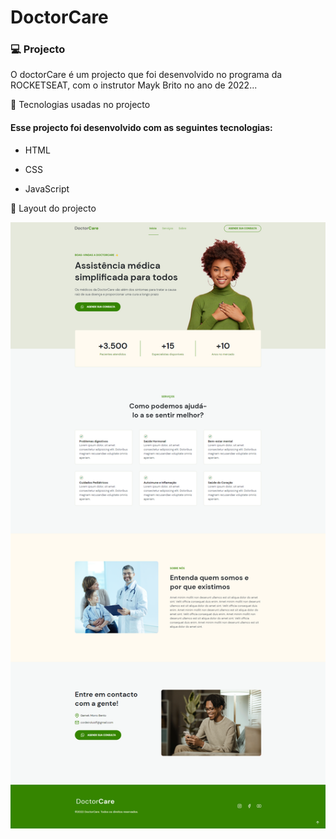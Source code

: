 # DoctorCare 

 ### 💻 Projecto

O doctorCare é um projecto que foi desenvolvido no programa da ROCKETSEAT, com o instrutor Mayk Brito no ano de 2022...

 🚀  Tecnologias usadas no projecto
   #### Esse projecto foi desenvolvido com as seguintes tecnologias:

* HTML

* CSS 

* JavaScript

🔖 Layout do projecto 

![doctorcare](/assets/doctorcare.png)

